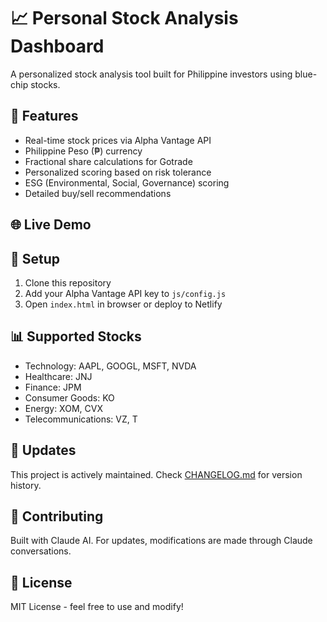 # 📈 Personal Stock Analysis Dashboard

A personalized stock analysis tool built for Philippine investors using blue-chip stocks.

## 🚀 Features

- Real-time stock prices via Alpha Vantage API
- Philippine Peso (₱) currency
- Fractional share calculations for Gotrade
- Personalized scoring based on risk tolerance
- ESG (Environmental, Social, Governance) scoring
- Detailed buy/sell recommendations

## 🌐 Live Demo



## 🔧 Setup

1. Clone this repository
2. Add your Alpha Vantage API key to `js/config.js`
3. Open `index.html` in browser or deploy to Netlify

## 📊 Supported Stocks

- Technology: AAPL, GOOGL, MSFT, NVDA
- Healthcare: JNJ
- Finance: JPM
- Consumer Goods: KO
- Energy: XOM, CVX
- Telecommunications: VZ, T

## 🔄 Updates

This project is actively maintained. Check [CHANGELOG.md](docs/CHANGELOG.md) for version history.

## 🤝 Contributing

Built with Claude AI. For updates, modifications are made through Claude conversations.

## 📄 License

MIT License - feel free to use and modify!
